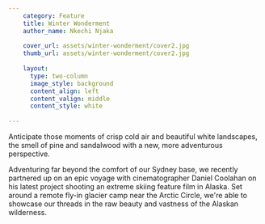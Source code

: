 ```yaml
---
    category: Feature
    title: Winter Wonderment
    author_name: Nkechi Njaka
    
    cover_url: assets/winter-wonderment/cover2.jpg
    thumb_url: assets/winter-wonderment/cover2.jpg
    
    layout:
      type: two-column
      image_style: background 
      content_align: left
      content_valign: middle
      content_style: white 
        
---
```


Anticipate those moments of crisp cold air and beautiful white landscapes, the smell of pine and sandalwood with a new, more adventurous perspective.

Adventuring far beyond the comfort of our Sydney base, we recently partnered up on an epic voyage with cinematographer Daniel Coolahan on his latest project shooting an extreme skiing feature film in Alaska. Set around a remote fly-in glacier camp near the Arctic Circle, we're able to showcase our threads in the raw beauty and vastness of the Alaskan wilderness.
